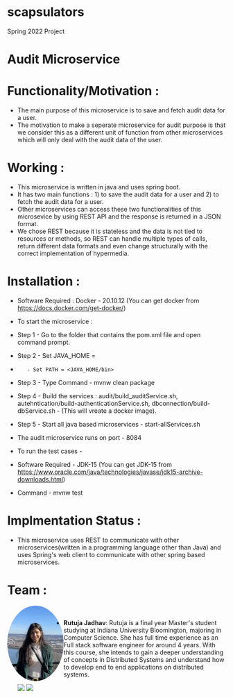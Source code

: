 # scapsulators
Spring 2022 Project

# Audit Microservice
# Functionality/Motivation :
* The main purpose of this microservice is to save and fetch audit data for a user.
* The motivation to make a seperate microservice for audit purpose is that we consider this as a different unit of function from other microservices which will only deal with the audit data of the user. 

# Working :
* This microservice is written in java and uses spring boot.
* It has two main functions : 1) to save the audit data for a user and 2) to fetch the audit data for a user.
* Other microservices can access these two functionalities of this microsevice by using REST API and the response is returned in a JSON format.
* We chose REST because it is stateless and the data is not tied to resources or methods, so REST can handle multiple types of calls, return different data formats and even change structurally with the correct implementation of hypermedia.

# Installation :
* Software Required : Docker - 20.10.12 (You can get docker from https://docs.docker.com/get-docker/)
* To start the microservice : 
* Step 1 - Go to the folder that contains the pom.xml file and open command prompt.
* Step 2 - Set JAVA_HOME = <Path to JDK folder>
*        - Set PATH = <JAVA_HOME/bin>
* Step 3 - Type Command - mvnw clean package
* Step 4 - Build the services : audit/build_auditService.sh, autehntication/build-authenticationService.sh, dbconnection/build-dbService.sh - (This will vreate a docker image).
* Step 5 - Start all java based microservices - start-allServices.sh
* The audit microservice runs on port - 8084

* To run the test cases - 
* Software Required - JDK-15 (You can get JDK-15 from https://www.oracle.com/java/technologies/javase/jdk15-archive-downloads.html)
* Command - mvnw test

# Implmentation Status : 
* This microservice uses REST to communicate with other microservices(written in a programming language other than Java) and uses Spring's web client to communicate with other spring based microservices.
 
# Team : 
<img src="Documentation/Team-members/Rutuja.jpg" alt="Team member's Image" width="130" ALIGN ="left" style="border-radius:50%;"/><br>
- **Rutuja Jadhav**: Rutuja is a final year Master's student studying at Indiana University Bloomington, majoring in Computer Science. She has full time experience as an Full stack software engineer for around 4 years. With this course, she intends to gain a deeper understanding of concepts in Distributed Systems and understand how to develop end to end applications on distributed systems.


   [<img src="https://img.shields.io/badge/LinkedIn-0077B5?style=for-the-badge&logo=linkedin&logoColor=white" />](https://www.linkedin.com/in/rutuja-jadhav-89284a126/)
   [<img src="https://img.shields.io/badge/GitHub-100000?style=for-the-badge&logo=github&logoColor=white" />](https://github.com/RutujaJadhav19/)